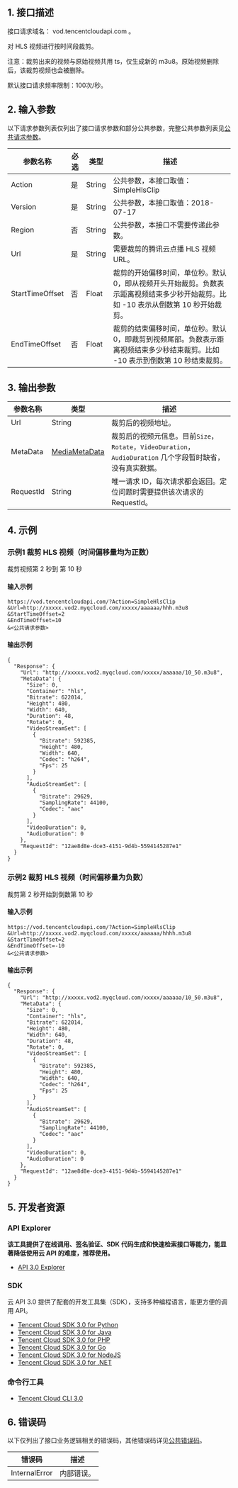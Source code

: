 ## 1. 接口描述

接口请求域名： vod.tencentcloudapi.com 。

对 HLS 视频进行按时间段裁剪。

注意：裁剪出来的视频与原始视频共用 ts，仅生成新的 m3u8。原始视频删除后，该裁剪视频也会被删除。

默认接口请求频率限制：100次/秒。

## 2. 输入参数

以下请求参数列表仅列出了接口请求参数和部分公共参数，完整公共参数列表见[公共请求参数](/document/api/266/31756)。

| 参数名称 | 必选 | 类型 | 描述 |
|---------|---------|---------|---------|
| Action | 是 | String | 公共参数，本接口取值：SimpleHlsClip |
| Version | 是 | String | 公共参数，本接口取值：2018-07-17 |
| Region | 否 | String | 公共参数，本接口不需要传递此参数。 |
| Url | 是 | String | 需要裁剪的腾讯云点播 HLS 视频 URL。 |
| StartTimeOffset | 否 | Float | 裁剪的开始偏移时间，单位秒。默认 0，即从视频开头开始裁剪。负数表示距离视频结束多少秒开始裁剪。比如 -10 表示从倒数第 10 秒开始裁剪。 |
| EndTimeOffset | 否 | Float | 裁剪的结束偏移时间，单位秒。默认 0，即裁剪到视频尾部。负数表示距离视频结束多少秒结束裁剪。比如 -10 表示到倒数第 10 秒结束裁剪。 |

## 3. 输出参数

| 参数名称 | 类型 | 描述 |
|---------|---------|---------|
| Url | String | 裁剪后的视频地址。|
| MetaData | [MediaMetaData](/document/api/266/31773#MediaMetaData) | 裁剪后的视频元信息。目前`Size`，`Rotate`，`VideoDuration`，`AudioDuration` 几个字段暂时缺省，没有真实数据。|
| RequestId | String | 唯一请求 ID，每次请求都会返回。定位问题时需要提供该次请求的 RequestId。|

## 4. 示例

### 示例1 裁剪 HLS 视频（时间偏移量均为正数）

裁剪视频第 2 秒到 第 10 秒

#### 输入示例

```
https://vod.tencentcloudapi.com/?Action=SimpleHlsClip
&Url=http://xxxxx.vod2.myqcloud.com/xxxxx/aaaaaa/hhh.m3u8
&StartTimeOffset=2
&EndTimeOffset=10
&<公共请求参数>
```

#### 输出示例

```
{
  "Response": {
    "Url": "http://xxxxx.vod2.myqcloud.com/xxxxx/aaaaaa/10_50.m3u8",
    "MetaData": {
      "Size": 0,
      "Container": "hls",
      "Bitrate": 622014,
      "Height": 480,
      "Width": 640,
      "Duration": 48,
      "Rotate": 0,
      "VideoStreamSet": [
        {
          "Bitrate": 592385,
          "Height": 480,
          "Width": 640,
          "Codec": "h264",
          "Fps": 25
        }
      ],
      "AudioStreamSet": [
        {
          "Bitrate": 29629,
          "SamplingRate": 44100,
          "Codec": "aac"
        }
      ],
      "VideoDuration": 0,
      "AudioDuration": 0
    },
    "RequestId": "12ae8d8e-dce3-4151-9d4b-5594145287e1"
  }
}
```

### 示例2 裁剪 HLS 视频（时间偏移量为负数）

裁剪第 2 秒开始到倒数第 10 秒

#### 输入示例

```
https://vod.tencentcloudapi.com/?Action=SimpleHlsClip
&Url=http://xxxxx.vod2.myqcloud.com/xxxxx/aaaaaa/hhhh.m3u8
&StartTimeOffset=2
&EndTimeOffset=-10
&<公共请求参数>
```

#### 输出示例

```
{
  "Response": {
    "Url": "http://xxxxx.vod2.myqcloud.com/xxxxx/aaaaaa/10_50.m3u8",
    "MetaData": {
      "Size": 0,
      "Container": "hls",
      "Bitrate": 622014,
      "Height": 480,
      "Width": 640,
      "Duration": 48,
      "Rotate": 0,
      "VideoStreamSet": [
        {
          "Bitrate": 592385,
          "Height": 480,
          "Width": 640,
          "Codec": "h264",
          "Fps": 25
        }
      ],
      "AudioStreamSet": [
        {
          "Bitrate": 29629,
          "SamplingRate": 44100,
          "Codec": "aac"
        }
      ],
      "VideoDuration": 0,
      "AudioDuration": 0
    },
    "RequestId": "12ae8d8e-dce3-4151-9d4b-5594145287e1"
  }
}
```


## 5. 开发者资源

### API Explorer

**该工具提供了在线调用、签名验证、SDK 代码生成和快速检索接口等能力，能显著降低使用云 API 的难度，推荐使用。**

* [API 3.0 Explorer](https://console.cloud.tencent.com/api/explorer?Product=vod&Version=2018-07-17&Action=SimpleHlsClip)

### SDK

云 API 3.0 提供了配套的开发工具集（SDK），支持多种编程语言，能更方便的调用 API。

* [Tencent Cloud SDK 3.0 for Python](https://github.com/TencentCloud/tencentcloud-sdk-python)
* [Tencent Cloud SDK 3.0 for Java](https://github.com/TencentCloud/tencentcloud-sdk-java)
* [Tencent Cloud SDK 3.0 for PHP](https://github.com/TencentCloud/tencentcloud-sdk-php)
* [Tencent Cloud SDK 3.0 for Go](https://github.com/TencentCloud/tencentcloud-sdk-go)
* [Tencent Cloud SDK 3.0 for NodeJS](https://github.com/TencentCloud/tencentcloud-sdk-nodejs)
* [Tencent Cloud SDK 3.0 for .NET](https://github.com/TencentCloud/tencentcloud-sdk-dotnet)

### 命令行工具

* [Tencent Cloud CLI 3.0](https://cloud.tencent.com/document/product/440/6176)

## 6. 错误码

以下仅列出了接口业务逻辑相关的错误码，其他错误码详见[公共错误码](/document/api/266/15694#.E5.85.AC.E5.85.B1.E9.94.99.E8.AF.AF.E7.A0.81)。

| 错误码 | 描述 |
|---------|---------|
| InternalError | 内部错误。 |
